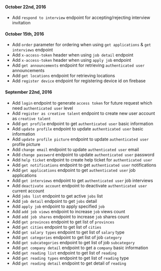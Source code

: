 #### October 22nd, 2016
+ Add `respond to interview` endpoint for accepting/rejecting interview invitation

#### October 15th, 2016
+ Add `order` parameter for ordering when using `get applications` & `get interviews` endpoint
+ Add `x-access-token` header when using `job detail` endpoint
+ Add `x-access-token` header when using `apply job` endpoint
+ Add `get announcements` endpoint for retrieving `authenticated user` announcements
+ Add `get locations` endpoint for retrieving locations
+ Add `register device` endpoint for registering device id on firebase

#### September 22nd, 2016
+ Add `login` endpoint to generate `access token` for future request which need `authenticated user` level
+ Add `register as creative talent` endpoint to create new user account as `creative talent`
+ Add `get profile` endpoint to get `authenticated user` basic information
+ Add `update profile` endpoint to update `authenticated user` basic information
+ Add `update profile picture` endpoint to update `authenticated user` profile picture
+ Add `change email` endpoint to update `authenticated user` email
+ Add `change password` endpoint to update `authenticated user` password
+ Add `help ticket` endpoint to create help ticket for `authenticated user`
+ Add `get notifications` endpoint to get `authenticated user` notifications
+ Add `get applications` endpoint to get `authenticated user` job applications
+ Add `get interviews` endpoint to get `authenticated user` job interviews
+ Add `deactivate account` endpoint to deactivate `authenticated user` current account
+ Add `jobs list` endpoint to get active `jobs` list
+ Add `job detail` endpoint to get `jobs` detail
+ Add `apply job` endpoint to apply specified `job`
+ Add `add job views` endpoint to increase `job` views count
+ Add `add job shares` endpoint to increase `job` shares count
+ Add `get provinces` endpoint to get list of `provinces`
+ Add `get cities` endpoint to get list of `cities`
+ Add `get salary types` endpoint to get list of `salary` type
+ Add `get categories` endpoint to get list of job `category`
+ Add `get subcategories` endpoint to get list of job `subcategory`
+ Add `get company detail` endpoint to get a `company` basic information
+ Add `get reading list` endpoint to get list of `reading`
+ Add `get reading types` endpoint to get list of `reading` type
+ Add `get reading detail` endpoint to get detail of `reading`